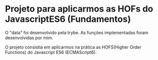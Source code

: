 # Projeto para aplicarmos as HOFs do JavascriptES6 (Fundamentos)
O "data" foi desenvolvido pela trybe.
As funções implementadas foram desenvolvidas por mim.

O projeto consistia em aplicarmos na prática as HOFS(Higher Order Functions) do Javascript ES6 (ECMAScript6).
